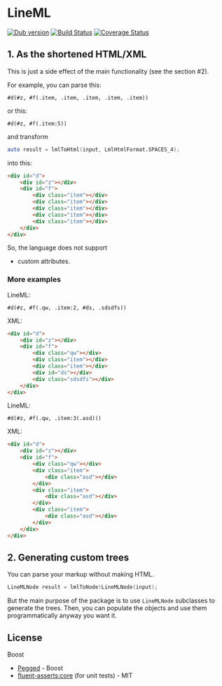 # LineML

[![Dub version](https://img.shields.io/dub/v/lineml.svg)](https://code.dlang.org/packages/lineml)
[![Build Status](https://travis-ci.org/georgy7/lineml.svg?branch=master)](https://travis-ci.org/georgy7/lineml)
[![Coverage Status](https://coveralls.io/repos/github/georgy7/lineml/badge.svg?branch=master)](https://coveralls.io/github/georgy7/lineml?branch=master)

## 1. As the shortened HTML/XML

This is just a side effect of the main functionality (see the section #2).

For example, you can parse this:

```
#d(#z, #f(.item, .item, .item, .item, .item))
```

or this:

```
#d(#z, #f(.item:5))
```

and transform

```d
auto result = lmlToHtml(input, LmlHtmlFormat.SPACES_4);
```

into this:

```html
<div id="d">
    <div id="z"></div>
    <div id="f">
        <div class="item"></div>
        <div class="item"></div>
        <div class="item"></div>
        <div class="item"></div>
        <div class="item"></div>
    </div>
</div>
```

So, the language does not support

* custom attributes.

### More examples

LineML:

```
#d(#z, #f(.qw, .item:2, #ds, .sdsdfs))
```

XML:

```html
<div id="d">
    <div id="z"></div>
    <div id="f">
        <div class="qw"></div>
        <div class="item"></div>
        <div class="item"></div>
        <div id="ds"></div>
        <div class="sdsdfs"></div>
    </div>
</div>
```

LineML:

```
#d(#z, #f(.qw, .item:3(.asd)))
```

XML:

```html
<div id="d">
    <div id="z"></div>
    <div id="f">
        <div class="qw"></div>
        <div class="item">
            <div class="asd"></div>
        </div>
        <div class="item">
            <div class="asd"></div>
        </div>
        <div class="item">
            <div class="asd"></div>
        </div>
    </div>
</div>
```

## 2. Generating custom trees

You can parse your markup without making HTML.

```d
LineMLNode result = lmlToNode!LineMLNode(input);
```

But the main purpose of the package is to use `LineMLNode` subclasses to generate the trees.
Then, you can populate the objects and use them programmatically anyway you want it.

## License

Boost

* [Pegged](http://code.dlang.org/packages/pegged) - Boost 
* [fluent-asserts:core](http://code.dlang.org/packages/fluent-asserts%3Acore) (for unit tests) - MIT

